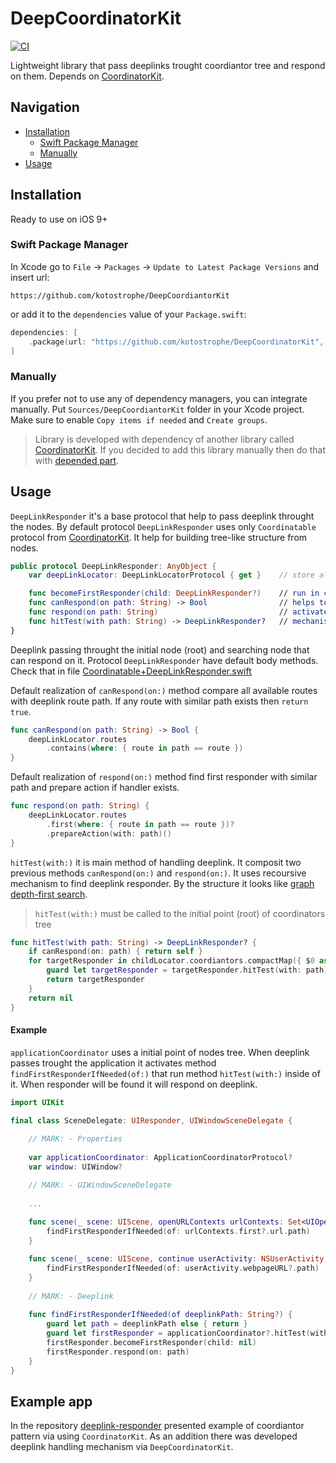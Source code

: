 # DeepCoordinatorKit

[![CI](https://github.com/kotostrophe/DeepCoordinatorKit/actions/workflows/DeepCoordinatorKitTests.yml/badge.svg?branch=main&event=push)](https://github.com/kotostrophe/DeepCoordinatorKit/actions/workflows/DeepCoordinatorKitTests.yml)


Lightweight library that pass deeplinks trought coordiantor tree and respond on them. Depends on [CoordinatorKit](https://github.com/kotostrophe/CoordinatorKit).

## Navigation

- [Installation](#installation)
    - [Swift Package Manager](#swift-package-manager)
    - [Manually](#manually)
- [Usage](#usage)

## Installation

Ready to use on iOS 9+

### Swift Package Manager

In Xcode go to `File`  → `Packages`  → `Update to Latest Package Versions` and insert url: 

```url
https://github.com/kotostrophe/DeepCoordiantorKit
```

or add it to the `dependencies` value of your `Package.swift`:

```swift
dependencies: [
    .package(url: "https://github.com/kotostrophe/DeepCoordinatorKit", branch: "main"),
]
```


### Manually

If you prefer not to use any of dependency managers, you can integrate manually. Put `Sources/DeepCoordiantorKit` folder in your Xcode project. Make sure to enable `Copy items if needed` and `Create groups`.

> Library is developed with dependency of another library called [CoordinatorKit](https://github.com/kotostrophe/CoordinatorKit). If you decided to add this library manually then do that with [depended part](https://github.com/kotostrophe/CoordinatorKit).


## Usage

`DeepLinkResponder` it's a base protocol that help to pass deeplink throught the nodes. By default protocol `DeepLinkResponder` uses only `Coordinatable` protocol from [CoordinatorKit](https://github.com/kotostrophe/CoordinatorKit). It help for building tree-like structure from nodes.

```swift
public protocol DeepLinkResponder: AnyObject {
    var deepLinkLocator: DeepLinkLocatorProtocol { get }    // store all the deeplink handler for this object

    func becomeFirstResponder(child: DeepLinkResponder?)    // run in case of first responder
    func canRespond(on path: String) -> Bool                // helps to check is deeplink path can be handled by this object
    func respond(on path: String)                           // activates handler that respond on deeplink path
    func hitTest(with path: String) -> DeepLinkResponder?   // mechanism of searching deeplink path responder
}
```

Deeplink passing throught the initial node (root) and searching node that can respond on it.
Protocol `DeepLinkResponder` have default body methods. Check that in file [Coordinatable+DeepLinkResponder.swift](https://github.com/kotostrophe/DeepCoordinatorKit/blob/main/Sources/DeepCoordinatorKit/Extensions/Coordinator%2BDeepLinkResponder.swift)

Default realization of `canRespond(on:)` method compare all available routes with deeplink route path. If any route with similar path exists then `return true`.

```swift
func canRespond(on path: String) -> Bool {
    deepLinkLocator.routes
        .contains(where: { route in path == route })
}
```

Default realization of `respond(on:)` method find first responder with similar path and prepare action if handler exists.

```swift
func respond(on path: String) {
    deepLinkLocator.routes
        .first(where: { route in path == route })?
        .prepareAction(with: path)()
}
```

`hitTest(with:)` it is main method of handling deeplink. It composit two previous methods `canRespond(on:)` and `respond(on:)`. It uses recoursive mechanism to find deeplink responder. By the structure it looks like [graph depth-first search](https://en.wikipedia.org/wiki/Depth-first_search).

> `hitTest(with:)` must be called to the initial point (root) of coordinators tree

```swift
func hitTest(with path: String) -> DeepLinkResponder? {
    if canRespond(on: path) { return self }
    for targetResponder in childLocator.coordiantors.compactMap({ $0 as? DeepLinkResponder }) {
        guard let targetResponder = targetResponder.hitTest(with: path) else { continue }
        return targetResponder
    }
    return nil
}
```

#### Example

`applicationCoordinator` uses a initial point of nodes tree. When deeplink passes trought the application it activates method `findFirstResponderIfNeeded(of:)` that run method `hitTest(with:)` inside of it. When responder will be found it will respond on deeplink.

```swift
import UIKit

final class SceneDelegate: UIResponder, UIWindowSceneDelegate {
    
    // MARK: - Properties
    
    var applicationCoordinator: ApplicationCoordinatorProtocol?
    var window: UIWindow?

    // MARK: - UIWindowSceneDelegate
    
    ...
    
    func scene(_ scene: UIScene, openURLContexts urlContexts: Set<UIOpenURLContext>) {
        findFirstResponderIfNeeded(of: urlContexts.first?.url.path)
    }

    func scene(_ scene: UIScene, continue userActivity: NSUserActivity) {
        findFirstResponderIfNeeded(of: userActivity.webpageURL?.path)
    }
    
    // MARK: - Deeplink
    
    func findFirstResponderIfNeeded(of deeplinkPath: String?) {
        guard let path = deeplinkPath else { return }
        guard let firstResponder = applicationCoordinator?.hitTest(with: path) else { return }
        firstResponder.becomeFirstResponder(child: nil)
        firstResponder.respond(on: path)
    }
}
```

## Example app

In the repository [deeplink-responder](https://github.com/kotostrophe/deeplink-responder) presented example of coordiantor pattern via using `CoordinatorKit`. As an addition there was developed deeplink handling mechanism via `DeepCoordinatorKit`.
